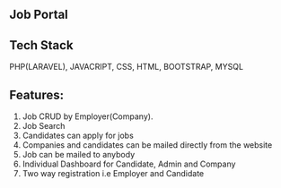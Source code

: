 ## Job Portal
## Tech Stack
PHP(LARAVEL), JAVACRIPT, CSS, HTML, BOOTSTRAP, MYSQL

## Features:
1. Job CRUD by Employer(Company).
2. Job Search
3. Candidates can apply for jobs
4. Companies and candidates can be mailed directly from the website
5. Job can be mailed to anybody
6. Individual Dashboard for Candidate, Admin and Company
7. Two way registration i.e Employer and Candidate

